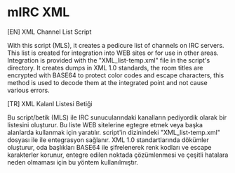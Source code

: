 # mIRC XML
[EN] XML Channel List Script 

With this script (MLS), it creates a pedicure list of channels on IRC servers.
This list is created for integration into WEB sites or for use in other areas.
Integration is provided with the "XML_list-temp.xml" file in the script's directory.
It creates dumps in XML 1.0 standards, the room titles are encrypted with BASE64 to protect color codes and escape characters, this method is used to decode them at the integrated point and not cause various errors.

[TR] XML Kalanl Listesi Betiği

Bu script/betik (MLS) ile IRC sunucularındaki kanalların pediyordik olarak bir listesini oluşturur.
Bu liste WEB sitelerine egtegre etmek veya başka alanlarda kullanmak için yaratılır. 
script'in dizinindeki "XML_list-temp.xml" dosyası ile ile entegrasyon sağlanır. 
XML 1.0 standartlarında dökümler oluşturur, oda başlıkları BASE64 ile şifrelenerek renk kodları ve escape karakterler korunur, entegre edilen noktada çözümlenmesi ve çeşitli hatalara neden olmaması için bu yöntem kullanılmıştır. 
